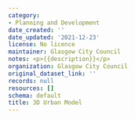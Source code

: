 ```yaml
---
category:
- Planning and Development
date_created: ''
date_updated: '2021-12-23'
license: No licence
maintainer: Glasgow City Council
notes: <p>{{description}}</p>
organization: Glasgow City Council
original_dataset_link: ''
records: null
resources: []
schema: default
title: 3D Urban Model
---
```

